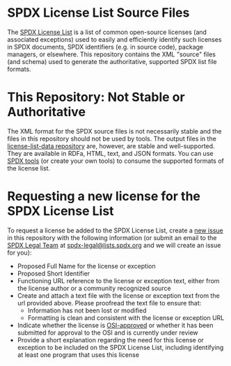 # SPDX License List Source Files
The [SPDX License List](https://spdx.org/licenses/) is a list of common open-source licenses (and associated exceptions) used to easily and efficiently identify such licenses in SPDX documents, SPDX identifiers (e.g. in source code), package managers, or elsewhere.
This repository contains the XML "source" files (and schema) used to generate the authoritative, supported SPDX list file formats. 

# This Repository: Not Stable or Authoritative
The XML format for the SPDX source files is not necessarily stable and the files in this repository should not be used by tools. The output files in the [license-list-data repository](https://github.com/spdx/license-list-data) are, however, are stable and well-supported. They are available in RDFa, HTML, text, and JSON formats. You can use [SPDX tools](https://github.com/spdx/tools) (or create your own tools) to consume the supported formats of the license list.

# Requesting a new license for the SPDX License List
To request a license be added to the SPDX License List, create a [new issue](https://github.com/spdx/license-list-XML/issues/new) in this repository with the following information (or submit an email to the [SPDX Legal Team](https://spdx.org/legal-team) at spdx-legal@lists.spdx.org and we will create an issue for you):
* Proposed Full Name for the license or exception
* Proposed Short Identifier
* Functioning URL reference to the license or exception text, either from the license author or a community recognized source
* Create and attach a text file with the license or exception text from the url provided above. Please proofread the text file to ensure that:
  * Information has not been lost or modified
  * Formatting is clean and consistent with the license or exception URL
* Indicate whether the license is [OSI-approved](https://opensource.org/licenses/alphabetical) or whether it has been submitted for approval to the OSI and is currently under review
* Provide a short explanation regarding the need for this license or exception to be included on the SPDX License List, including identifying at least one program that uses this license
